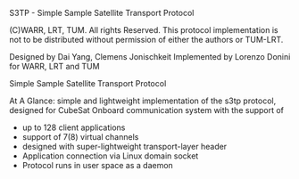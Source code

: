 S3TP - Simple Sample Satellite Transport Protocol
 
 (C)WARR, LRT, TUM. All rights Reserved. 
 This protocol implementation is not to be distributed without permission of either the authors or TUM-LRT. 
 
 Designed by Dai Yang, Clemens Jonischkeit
 Implemented by Lorenzo Donini
 for WARR, LRT and TUM
 
 Simple Sample Satellite Transport Protocol
 
 At A Glance: 
 simple and lightweight implementation of the s3tp protocol, designed for CubeSat Onboard communication system with the support of 
 - up to 128 client applications
 - support of 7(8) virtual channels
 - designed with super-lightweight transport-layer header
 - Application connection via Linux domain socket
 - Protocol runs in user space as a daemon
 
 
